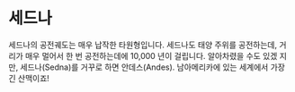 # 세드나

세드나의 공전궤도는 매우 납작한 타원형입니다. 세드나도 태양 주위를 공전하는데,
거리가 매우 멀어서 한 번 공전하는데에 10,000 년이 걸립니다. 알아차렸을 수도 있겠
지만, 세드나(Sedna)를 거꾸로 하면 안데스(Andes). 남아메리카에 있는 세계에서 가장
긴 산맥이죠!
